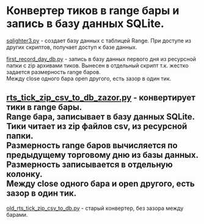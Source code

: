 # Конвертер тиков в range бары и запись в базу данных SQLite.  

[sqlighter3.py](sqlighter3.py) - 
создает базу данных с таблицей Range. 
При доступе из других скриптов, получает доступ к базе данных.  

[first_record_day_db.py](first_record_day_db.py) - 
запись в базу данных первого дня из ресурсной папки c zip архивами тиков. 
Вынесен в отдельный скрипт т.к. жестко задается размерность range баров.  
Между close одного бара open другого, есть зазор в один тик.  

[rts_tick_zip_csv_to_db_zazor.py](old_rts_tick_zip_csv_to_db.py) - 
конвертирует тики в range бары.  
Range бара, записывает в базу данных SQLite.  
Тики читает из zip файлов csv, из ресурсной папки.  
Размерность range баров вычисляется по предыдущему торговому дню из базы данных.  
Размерность записывается в отдельную колонку.  
Между close одного бара и open другого, есть зазор в один тик.  
---
[old_rts_tick_zip_csv_to_db.py](old_rts_tick_zip_csv_to_db.py) - старый конвертер,  без зазора между барами.

